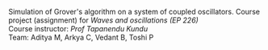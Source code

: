 Simulation of Grover's algorithm on a system of coupled oscillators.  Course project (assignment) for _Waves and oscillations (EP 226)_  
Course instructor: _Prof Tapanendu Kundu_  
Team: Aditya M, Arkya C, Vedant B, Toshi P
